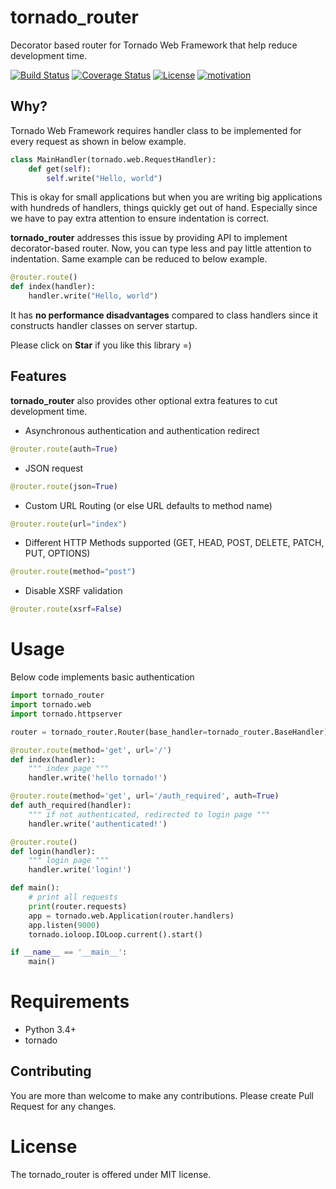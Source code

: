 
# tornado_router

Decorator based router for Tornado Web Framework that help reduce development time.

[![Build Status](https://travis-ci.org/shicky/tornado_router.svg?branch=master)](https://travis-ci.org/shicky/tornado_router)
[![Coverage Status](https://coveralls.io/repos/github/shicky/tornado_router/badge.svg?branch=master)](https://coveralls.io/github/shicky/tornado_router?branch=master)
[![License](https://img.shields.io/badge/license-MIT-blue.svg)](https://github.com/shicky/tornado_router/blob/master/LICENSE)
[![motivation](https://img.shields.io/badge/made%20with-%E2%99%A1-ff69b4.svg)](https://github.com/shicky/tornado_router)

## Why?

Tornado Web Framework requires handler class to be implemented for every request as shown in below example.

```python
class MainHandler(tornado.web.RequestHandler):
    def get(self):
        self.write("Hello, world")
```

This is okay for small applications but when you are writing big applications with hundreds of handlers, things quickly get out of hand. Especially since we have to pay extra attention to ensure indentation is correct.

**tornado_router** addresses this issue by providing API to implement decorator-based router. Now, you can type less and pay little attention to indentation. Same example can be reduced to below example.

```python
@router.route()
def index(handler):
    handler.write("Hello, world")
```

It has **no performance disadvantages** compared to class handlers since it constructs handler classes on server startup.

Please click on **Star** if you like this library =)

## Features

**tornado_router** also provides other optional extra features to cut development time.

* Asynchronous authentication and authentication redirect
```python
@router.route(auth=True)
```
* JSON request
```python
@router.route(json=True)
```

* Custom URL Routing (or else URL defaults to method name)
```python
@router.route(url="index")
```

* Different HTTP Methods supported (GET, HEAD, POST, DELETE, PATCH, PUT, OPTIONS)
```python
@router.route(method="post")
```

* Disable XSRF validation
```python
@router.route(xsrf=False)
```

# Usage

Below code implements basic authentication

```python
import tornado_router
import tornado.web
import tornado.httpserver

router = tornado_router.Router(base_handler=tornado_router.BaseHandler)

@router.route(method='get', url='/')
def index(handler):
    """ index page """
    handler.write('hello tornado!')

@router.route(method='get', url='/auth_required', auth=True)
def auth_required(handler):
    """ if not authenticated, redirected to login page """
    handler.write('authenticated!')

@router.route()
def login(handler):
    """ login page """
    handler.write('login!')

def main():
    # print all requests
    print(router.requests)
    app = tornado.web.Application(router.handlers)
    app.listen(9000)
    tornado.ioloop.IOLoop.current().start()

if __name__ == '__main__':
    main()
```

# Requirements

* Python 3.4+
* tornado

## Contributing

You are more than welcome to make any contributions.
Please create Pull Request for any changes.

# License

The tornado_router is offered under MIT license.

